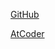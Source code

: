 [GitHub](https://github.com/E869120/kyopro_educational_90)

[AtCoder](https://atcoder.jp/contests/typical90)